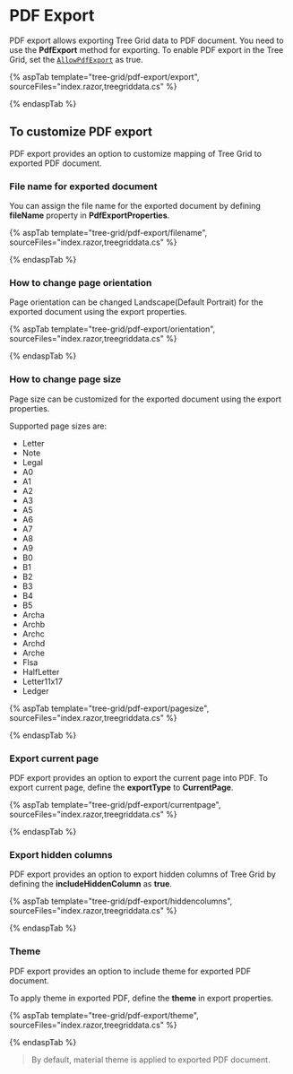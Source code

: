 # PDF Export

PDF export allows exporting Tree Grid data to PDF document. You need to use the
 **PdfExport** method for exporting. To enable PDF export in the Tree Grid, set the [`AllowPdfExport`](https://help.syncfusion.com/cr/blazor/Syncfusion.Blazor~Syncfusion.Blazor.Grids.EjsGrid~AllowPdfExport.html) as true.

{% aspTab template="tree-grid/pdf-export/export", sourceFiles="index.razor,treegriddata.cs" %}

{% endaspTab %}

## To customize PDF export

PDF export provides an option to customize mapping of Tree Grid to exported PDF document.

### File name for exported document

You can assign the file name for the exported document by defining **fileName** property in **PdfExportProperties**.

{% aspTab template="tree-grid/pdf-export/filename", sourceFiles="index.razor,treegriddata.cs" %}

{% endaspTab %}

### How to change page orientation

Page orientation can be changed Landscape(Default Portrait) for the exported document using the export properties.

{% aspTab template="tree-grid/pdf-export/orientation", sourceFiles="index.razor,treegriddata.cs" %}

{% endaspTab %}

### How to change page size

Page size can be customized for the exported document using the export properties.

Supported page sizes are:

* Letter
* Note
* Legal
* A0
* A1
* A2
* A3
* A5
* A6
* A7
* A8
* A9
* B0
* B1
* B2
* B3
* B4
* B5
* Archa
* Archb
* Archc
* Archd
* Arche
* Flsa
* HalfLetter
* Letter11x17
* Ledger

{% aspTab template="tree-grid/pdf-export/pagesize", sourceFiles="index.razor,treegriddata.cs" %}

{% endaspTab %}

### Export current page

PDF export provides an option to export the current page into PDF. To export current page, define the **exportType** to **CurrentPage**.

{% aspTab template="tree-grid/pdf-export/currentpage", sourceFiles="index.razor,treegriddata.cs" %}

{% endaspTab %}

### Export hidden columns

PDF export provides an option to export hidden columns of Tree Grid by defining the **includeHiddenColumn** as **true**.

{% aspTab template="tree-grid/pdf-export/hiddencolumns", sourceFiles="index.razor,treegriddata.cs" %}

{% endaspTab %}

### Theme

PDF export provides an option to include theme for exported PDF document.

To apply theme in exported PDF, define the **theme** in export properties.

{% aspTab template="tree-grid/pdf-export/theme", sourceFiles="index.razor,treegriddata.cs" %}

{% endaspTab %}

> By default, material theme is applied to exported PDF document.
